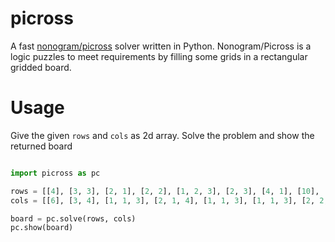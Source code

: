 # picross

A fast [nonogram/picross](https://en.wikipedia.org/wiki/Nonogram) solver written in Python. Nonogram/Picross is a logic puzzles to meet 
requirements by filling some grids in a rectangular gridded board.

# Usage

Give the given `rows` and `cols` as 2d array. Solve the problem and show the returned board

```python

import picross as pc

rows = [[4], [3, 3], [2, 1], [2, 2], [1, 2, 3], [2, 3], [4, 1], [10], [8], [4]]
cols = [[6], [3, 4], [1, 1, 3], [2, 1, 4], [1, 1, 3], [1, 1, 3], [2, 2, 3], [1, 1, 2], [1, 2, 2], [2, 2]]

board = pc.solve(rows, cols)
pc.show(board)

```
